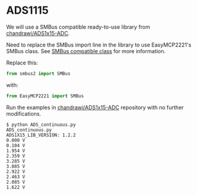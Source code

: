 # ADS1115

We will use a SMBus compatible ready-to-use library from [chandrawi/ADS1x15-ADC](https://github.com/chandrawi/ADS1x15-ADC).

Need to replace the SMBus import line in the library to use EasyMCP2221's SMBus class. See [SMBus compatible class](https://easymcp2221.readthedocs.io/en/latest/smbus.html) for more information.

Replace this:

```python
from smbus2 import SMBus
```

with:

```python
from EasyMCP2221 import SMBus
```

Run the examples in [chandrawi/ADS1x15-ADC](https://github.com/chandrawi/ADS1x15-ADC) repository with no further modifications. 

```console
$ python ADS_continuous.py
ADS_continuous.py
ADS1X15_LIB_VERSION: 1.2.2
0.000 V
0.104 V
1.954 V
2.359 V
3.285 V
3.085 V
2.922 V
2.463 V
2.085 V
1.622 V
```
